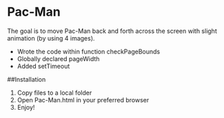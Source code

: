 # Pac-Man

The goal is to move Pac-Man back and forth across the screen with slight animation (by using 4 images).

- Wrote the code within function checkPageBounds
- Globally declared pageWidth
- Added setTimeout

##Installation
1. Copy files to a local folder
2. Open Pac-Man.html in your preferred browser
3. Enjoy!

